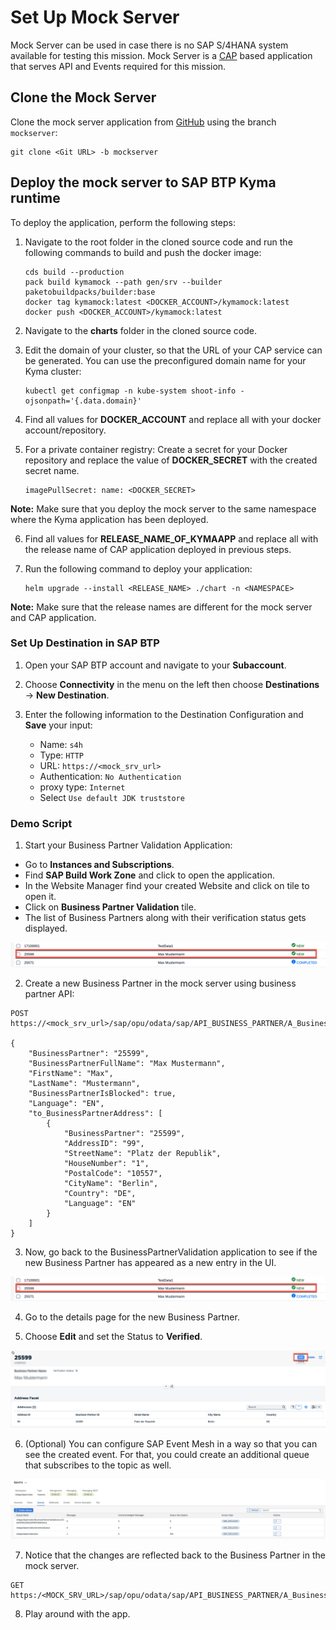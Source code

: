 # Set Up Mock Server
Mock Server can be used in case there is no SAP S/4HANA system available for testing this mission. Mock Server is a [CAP](https://cap.cloud.sap/docs/get-started/) based application that serves API and Events required for this mission.

## Clone the Mock Server

Clone the mock server application from [GitHub](https://github.com/SAP-samples/btp-s4hana-kyma-business-process-extension) using the branch `mockserver`:

```
git clone <Git URL> -b mockserver
```

## Deploy the mock server to SAP BTP Kyma runtime

To deploy the application, perform the following steps:

1. Navigate to the root folder in the cloned source code and run the following commands to build and push the docker image:

    ```shell
    cds build --production
    pack build kymamock --path gen/srv --builder paketobuildpacks/builder:base
    docker tag kymamock:latest <DOCKER_ACCOUNT>/kymamock:latest
    docker push <DOCKER_ACCOUNT>/kymamock:latest
    ```

2. Navigate to the **charts** folder in the cloned source code.

3. Edit the domain of your cluster, so that the URL of your CAP service can be generated. You can use the preconfigured domain name for your Kyma cluster:

    ```
    kubectl get configmap -n kube-system shoot-info -ojsonpath='{.data.domain}'
    ```
4. Find all values for **DOCKER_ACCOUNT** and replace all with your docker account/repository.

5. For a private container registry: Create a secret for your Docker repository and replace the value of **DOCKER_SECRET** with the created secret name.

    ```
    imagePullSecret: name: <DOCKER_SECRET>
    ```

**Note:** Make sure that you deploy the mock server to the same namespace where the Kyma application has been deployed.

6. Find all values for **RELEASE_NAME_OF_KYMAAPP** and replace all with the release name of CAP application deployed in previous steps.

7. Run the following command to deploy your application:

    ```
    helm upgrade --install <RELEASE_NAME> ./chart -n <NAMESPACE>
    ```
    
**Note:** Make sure that the release names are different for the mock server and CAP application.

### Set Up Destination in SAP BTP

1. Open your SAP BTP account and navigate to your **Subaccount**.

2. Choose **Connectivity** in the menu on the left then choose **Destinations** &rarr; **New Destination**.

3. Enter the following information to the Destination Configuration and **Save** your input:

    - Name: `s4h`
    - Type: `HTTP`
    - URL: `https://<mock_srv_url>`
    - Authentication: `No Authentication`
    - proxy type: `Internet`
    - Select `Use default JDK truststore`

### Demo Script

1. Start your Business Partner Validation Application:

- Go to **Instances and Subscriptions**.
- Find **SAP Build Work Zone** and click to open the application.
- In the Website Manager find your created Website and click on tile to open it.
- Click on **Business Partner Validation** tile.
- The list of Business Partners along with their verification status gets displayed.

 ![App](./images/mock01.png)

2. Create a new Business Partner in the mock server using business partner API:

```
POST https://<mock_srv_url>/sap/opu/odata/sap/API_BUSINESS_PARTNER/A_BusinessPartner

{
    "BusinessPartner": "25599",
    "BusinessPartnerFullName": "Max Mustermann",
    "FirstName": "Max",
    "LastName": "Mustermann",
    "BusinessPartnerIsBlocked": true,
    "Language": "EN",
    "to_BusinessPartnerAddress": [
        {
            "BusinessPartner": "25599",
            "AddressID": "99",
            "StreetName": "Platz der Republik",
            "HouseNumber": "1",
            "PostalCode": "10557",
            "CityName": "Berlin",
            "Country": "DE",
            "Language": "EN"
        }
    ]
}
```

3. Now, go back to the BusinessPartnerValidation application to see if the new Business Partner has appeared as a new entry in the UI.

 ![App](./images/mock01.png)

4. Go to the details page for the new Business Partner.

5. Choose **Edit** and set the Status to **Verified**.

 ![Backend](./images/mock02.png)

6. (Optional) You can configure SAP Event Mesh in a way so that you can see the created event. For that, you could create an additional queue that subscribes to the topic as well.

 ![Backend](./images/mock03.png)

7. Notice that the changes are reflected back to the Business Partner in the mock server.

```
GET https:/<MOCK_SRV_URL>/sap/opu/odata/sap/API_BUSINESS_PARTNER/A_BusinessPartner('25599')

```

8. Play around with the app.
